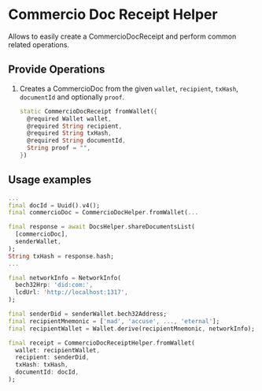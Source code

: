# Commercio Doc Receipt Helper

Allows to easily create a CommercioDocReceipt and perform common related operations.

## Provide Operations

1. Creates a CommercioDoc from the given `wallet`, `recipient`, `txHash`, `documentId` and optionally `proof`.

    ```dart
    static CommercioDocReceipt fromWallet({
      @required Wallet wallet,
      @required String recipient,
      @required String txHash,
      @required String documentId,
      String proof = "",
    })
    ```

## Usage examples

```dart
...
final docId = Uuid().v4();
final commercioDoc = CommercioDocHelper.fromWallet(...

final response = await DocsHelper.shareDocumentsList(
  [commercioDoc],
  senderWallet,
);
String txHash = response.hash;
...

final networkInfo = NetworkInfo(
  bech32Hrp: 'did:com:',
  lcdUrl: 'http://localhost:1317',
);

final senderDid = senderWallet.bech32Address;
final recipientMnemonic = ['mad', 'accuse', ..., 'eternal'];
final recipientWallet = Wallet.derive(recipientMnemonic, networkInfo);

final receipt = CommercioDocReceiptHelper.fromWallet(
  wallet: recipientWallet,
  recipient: senderDid,
  txHash: txHash,
  documentId: docId,
);
```
